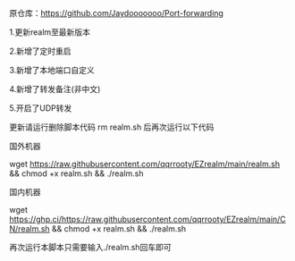 原仓库：https://github.com/Jaydooooooo/Port-forwarding

1.更新realm至最新版本

2.新增了定时重启

3.新增了本地端口自定义

4.新增了转发备注(非中文)

5.开启了UDP转发

更新请运行删除脚本代码 rm realm.sh 后再次运行以下代码

国外机器

wget https://raw.githubusercontent.com/qqrrooty/EZrealm/main/realm.sh && chmod +x realm.sh && ./realm.sh

国内机器

wget https://ghp.ci/https://raw.githubusercontent.com/qqrrooty/EZrealm/main/CN/realm.sh && chmod +x realm.sh && ./realm.sh

再次运行本脚本只需要输入./realm.sh回车即可
